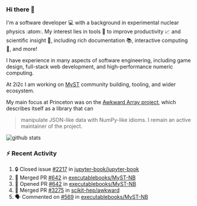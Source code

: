 ### Hi there 👋 

I'm a software developer 💻 with a background in experimental nuclear physics :atom:. My interest lies in tools :wrench: to improve productivity :chart_with_upwards_trend: and scientific insight :telescope:, including rich documentation 📚, interactive computing 🧮, and more! 

I have experience in many aspects of software engineering, including game design, full-stack web development, and high-performance numeric computing. 

At 2i2c I am working on [MyST](https://github.com/jupyter-book/mystmd) community building, tooling, and wider ecosystem. 

My main focus at Princeton was on the [Awkward Array project](awkward-array.org/), which describes itself as a library that can 
> manipulate JSON-like data with NumPy-like idioms. I remain an active maintainer of the project. 

![github stats](https://github-readme-stats.vercel.app/api?username=agoose77&show_icons=true&hide_rank=true&hide_title=true&bg_color=30,e76445,904e95&text_color=efe3ec&icon_color=efe3ec)
<!--
**agoose77/agoose77** is a ✨ _special_ ✨ repository because its `README.md` (this file) appears on your GitHub profile.

Here are some ideas to get you started:

- 🔭 I’m currently working on ...
- 🌱 I’m currently learning ...
- 👯 I’m looking to collaborate on ...
- 🤔 I’m looking for help with ...
- 💬 Ask me about ...
- 📫 How to reach me: ...
- 😄 Pronouns: ...
- ⚡ Fun fact: ...
-->

### :zap: Recent Activity

<!--START_SECTION:activity-->
1. 🔒 Closed issue [#2217](https://github.com/jupyter-book/jupyter-book/issues/2217) in [jupyter-book/jupyter-book](https://github.com/jupyter-book/jupyter-book)
2. 🎉 Merged PR [#642](https://github.com/executablebooks/MyST-NB/pull/642) in [executablebooks/MyST-NB](https://github.com/executablebooks/MyST-NB)
3. 💪 Opened PR [#642](https://github.com/executablebooks/MyST-NB/pull/642) in [executablebooks/MyST-NB](https://github.com/executablebooks/MyST-NB)
4. 🎉 Merged PR [#3275](https://github.com/scikit-hep/awkward/pull/3275) in [scikit-hep/awkward](https://github.com/scikit-hep/awkward)
5. 🗣 Commented on [#569](https://github.com/executablebooks/MyST-NB/pull/569#issuecomment-2397606950) in [executablebooks/MyST-NB](https://github.com/executablebooks/MyST-NB)
<!--END_SECTION:activity-->
